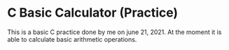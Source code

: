 <h1> C Basic Calculator (Practice)</h1>

<p> This is a basic C practice done by me on june 21, 2021. At the moment it is able to calculate basic arithmetic operations.</p>
